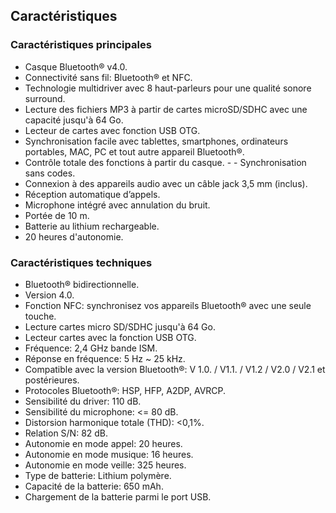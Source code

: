 ## Caractéristiques


### Caractéristiques principales

- Casque Bluetooth® v4.0.
- Connectivité sans fil: Bluetooth® et NFC.
- Technologie multidriver avec 8 haut-parleurs pour une qualité sonore surround.
- Lecture des fichiers MP3 à partir de cartes microSD/SDHC avec une capacité jusqu'à 64 Go.
- Lecteur de cartes avec fonction USB OTG.
- Synchronisation facile avec tablettes, smartphones, ordinateurs portables, MAC, PC et tout autre appareil Bluetooth®.
- Contrôle totale des fonctions à partir du casque. - - Synchronisation sans codes.
- Connexion à des appareils audio avec un câble jack 3,5 mm (inclus).
- Réception automatique d’appels.
- Microphone intégré avec annulation du bruit.
- Portée de 10 m.
- Batterie au lithium rechargeable.
- 20 heures d'autonomie.



### Caractéristiques techniques

- Bluetooth® bidirectionnelle.
- Version 4.0.
- Fonction NFC: synchronisez vos appareils Bluetooth® avec une seule touche.
- Lecture cartes micro SD/SDHC jusqu'à 64 Go.
- Lecteur cartes avec la fonction USB OTG.
- Fréquence: 2,4 GHz bande ISM.
- Réponse en fréquence: 5 Hz ~ 25 kHz.
- Compatible avec la version Bluetooth®: V 1.0. / V1.1. / V1.2 / V2.0 / V2.1 et postérieures.
- Protocoles Bluetooth®: HSP, HFP, A2DP, AVRCP.
- Sensibilité du driver: 110 dB.
- Sensibilité du microphone: <= 80 dB.
- Distorsion harmonique totale (THD): <0,1%.
- Relation S/N: 82 dB.
- Autonomie en mode appel: 20 heures.
- Autonomie en mode musique: 16 heures.
- Autonomie en mode veille: 325 heures.
- Type de batterie: Lithium polymère.
- Capacité de la batterie: 650 mAh.
- Chargement de la batterie parmi le port USB.
